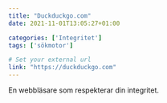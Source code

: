 ```yaml
---
title: "Duckduckgo.com"
date: 2021-11-01T13:05:27+01:00

categories: ['Integritet']
tags: ['sökmotor']

# Set your external url
link: "https://duckduckgo.com"
---
```

En webbläsare som respekterar din integritet.
